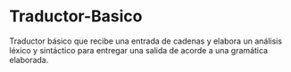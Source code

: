 # Traductor-Basico
Traductor básico que recibe una entrada de cadenas y elabora un análisis léxico y sintáctico para entregar una salida de acorde a una gramática elaborada.
